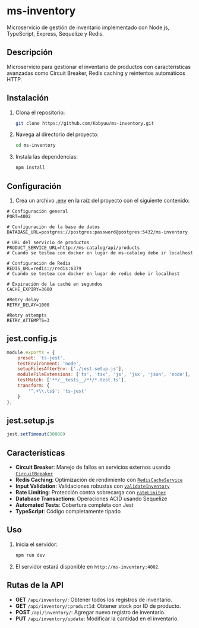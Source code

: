 # ms-inventory

Microservicio de gestión de inventario implementado con Node.js, TypeScript, Express, Sequelize y Redis.

## Descripción

Microservicio para gestionar el inventario de productos con características avanzadas como Circuit Breaker, Redis caching y reintentos automáticos HTTP.

## Instalación

1. Clona el repositorio:
    ```sh
    git clone https://github.com/Kobyuu/ms-inventory.git
    ```
2. Navega al directorio del proyecto:
    ```sh
    cd ms-inventory
    ```
3. Instala las dependencias:
    ```sh
    npm install
    ```

## Configuración

1. Crea un archivo [.env](http://_vscodecontentref_/3) en la raíz del proyecto con el siguiente contenido:
```env
# Configuración general
PORT=4002

# Configuración de la base de datos
DATABASE_URL=postgres://postgres:password@postgres:5432/ms-inventory

# URL del servicio de productos
PRODUCT_SERVICE_URL=http://ms-catalog/api/products  
# Cuando se testea con docker en lugar de ms-catalog debe ir localhost

# Configuración de Redis
REDIS_URL=redis://redis:6379
# Cuando se testea con docker en lugar de redis debe ir localhost

# Expiración de la caché en segundos
CACHE_EXPIRY=3600

#Retry delay
RETRY_DELAY=1000

#Retry attempts
RETRY_ATTEMPTS=3
```

## jest.config.js

```js
module.exports = {
    preset: 'ts-jest',
    testEnvironment: 'node',
    setupFilesAfterEnv: ['./jest.setup.js'],
    moduleFileExtensions: ['ts', 'tsx', 'js', 'jsx', 'json', 'node'],
    testMatch: ['**/__tests__/**/*.test.ts'],
    transform: {
        '^.+\\.ts$': 'ts-jest'
    }
};
```
## jest.setup.js

```js
jest.setTimeout(30000)
```

## Características

- **Circuit Breaker**: Manejo de fallos en servicios externos usando [`CircuitBreaker`](src/middleware/circuitBreaker.ts)
- **Redis Caching**: Optimización de rendimiento con [`RedisCacheService`](src/utils/utils.ts)
- **Input Validation**: Validaciones robustas con [`validateInventory`](src/middleware/validateInventory.ts)
- **Rate Limiting**: Protección contra sobrecarga con [`rateLimiter`](src/middleware/rateLimiter.ts)
- **Database Transactions**: Operaciones ACID usando Sequelize
- **Automated Tests**: Cobertura completa con Jest
- **TypeScript**: Código completamente tipado

## Uso

1. Inicia el servidor:
    ```sh
    npm run dev
    ```
2. El servidor estará disponible en `http://ms-inventory:4002`.

## Rutas de la API

- **GET** `/api/inventory/`: Obtener todos los registros de inventario.
- **GET** `/api/inventory/:productId`: Obtener stock por ID de producto.
- **POST** `/api/inventory/`: Agregar nuevo registro de inventario.
- **PUT** `/api/inventory/update`: Modificar la cantidad en el inventario.
